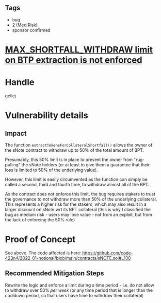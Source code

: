 ## Tags

- bug
- 2 (Med Risk)
- sponsor confirmed

# [MAX_SHORTFALL_WITHDRAW limit on BTP extraction is not enforced](https://github.com/code-423n4/2022-01-notional-findings/issues/209) 

# Handle

gellej


# Vulnerability details

## Impact


The function `extractTokensForCollateralShortfall()` allows the owner of the sNote contract to withdraw up to 50% of the total amount of BPT. 

Presumably, this 50% limit is in place to prevent the owner from "rug-pulling" the sNote holders (or at least to give them a guarantee that their loss is limited to 50% of the underlying value). 

However, this limit is easily circumvented as the function can simply be called a second, third and fourth time, to withdraw almost all of the BPT. 

As the contract does not enforce this limit, the bug requires stakers to trust the governance to not withdraw more than 50% of the underlying collateral. This represents a higher risk for the stakers, which may  also result in a larger discount on sNote wrt its BPT collateral (this is why I classified the bug as medium risk - users may lose value - not from an exploit, but from the lack of enforcing the 50% rule)

# Proof of Concept

See above.
The code affected is here: https://github.com/code-423n4/2022-01-notional/blob/main/contracts/sNOTE.sol#L100



## Recommended Mitigation Steps

Rewrite the logic and enforce a limit during a time period - i.e. do not allow to withdraw over 50% _per week_ (or any time period that is longer than the cooldown period, so that users have time to withdraw their collateral)

